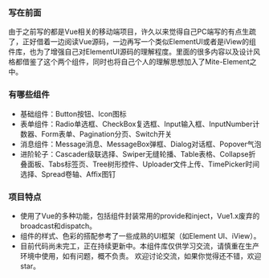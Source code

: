 ### 写在前面

由于之前写的都是Vue相关的移动端项目，许久以来觉得自己PC端写的有点生疏了，正好借着一边阅读Vue源码，一边再写一个类似ElementUI或者是iView的组件库，也为了增强自己对ElementUI源码的理解程度。里面的很多内容以及设计风格都借鉴了这个两个组件，同时也将自己个人的理解思想加入了Mite-Element之中。



### 有哪些组件

-  基础组件：Button按钮、Icon图标 
-  表单组件：Radio单选框、CheckBox复选框、Input输入框、InputNumber计数器、Form表单、Pagination分页、Switch开关
-  消息组件：Message消息、MessageBox弹框、Dialog对话框、Popover气泡
-  进阶轮子：Cascader级联选择、Swiper无缝轮播、Table表格、Collapse折叠面板、Tabs标签页、Tree树形控件、Uploader文件上传、TimePicker时间选择、Spread卷轴、Affix图钉



### 项目特点
- 使用了Vue的多种功能，包括组件封装常用的provide和inject，Vue1.x废弃的broadcast和dispatch。
-  组件的样式、色彩的搭配参考了一些成熟的UI框架（如Element UI、iView）。 
-  目前代码尚未完工，正在持续更新中。本组件库仅供学习交流，请慎重在生产环境中使用，如有问题，概不负责。 欢迎讨论交流，如果你觉得还不错，欢迎star。